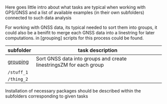 Here goes little intro about what tasks are typical when working with GPS/GNSS and a list of available examples (in their own subfolders) connected to such data analysis

For working with GNSS data, its typical needed to sort them into groups, it could also be a benifit to merge each GNSS data into a linestring for later computations. in [grouping] scripts for this process could be found.

| subfolder | task description |
|-----------|------------------|
| [grouping](/grouping) | Sort GNSS data into groups and create linestringsZM for each group           |
| `/stuff_1`   |                  |
| `/thing_2`   |                  |

Installation of necessary packages should be described within the subfolders corresponding to given tasks
